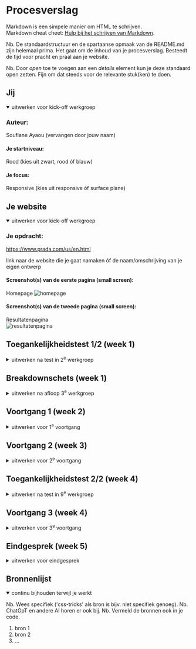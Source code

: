 # Procesverslag
Markdown is een simpele manier om HTML te schrijven.  
Markdown cheat cheet: [Hulp bij het schrijven van Markdown](https://github.com/adam-p/markdown-here/wiki/Markdown-Cheatsheet).

Nb. De standaardstructuur en de spartaanse opmaak van de README.md zijn helemaal prima. Het gaat om de inhoud van je procesverslag. Besteedt de tijd voor pracht en praal aan je website.

Nb. Door *open* toe te voegen aan een *details* element kun je deze standaard open zetten. Fijn om dat steeds voor de relevante stuk(ken) te doen.





## Jij

<details open>
  <summary>uitwerken voor kick-off werkgroep</summary>

  ### Auteur:
  Soufiane Ayaou (vervangen door jouw naam)

  #### Je startniveau:
  Rood (kies uit zwart, rood óf blauw)

  #### Je focus:
  Responsive (kies uit responsive óf surface plane)
 
</details>





## Je website

<details open>
  <summary>uitwerken voor kick-off werkgroep</summary>

  ### Je opdracht:
  https://www.prada.com/us/en.html

  link naar de website die je gaat namaken óf de naam/omschrijving van je eigen ontwerp

  #### Screenshot(s) van de eerste pagina (small screen): 
Homepage   <img src="readme-images/homepage.jpg" width="375px" alt="homepage">

  #### Screenshot(s) van de tweede pagina (small screen):
  Resultatenpagina  
  <img src="readme-images/resultatenpagina.jpg" width="375px" alt="resultatenpagina">
 
</details>



## Toegankelijkheidstest 1/2 (week 1)

<details>
  <summary>uitwerken na test in 2<sup>e</sup> werkgroep</summary>
Toegankelijk is van belang bij het ontwerpen van een website dat voor iedereen, met een beperking of niet, is bedoeld. 
Met deze toegangkelijkheidstest bekijk ik hoe de Prada website voldoet aan de toegankelijkheid voor alle gebruikers met behulp van een screen reader en beperkingen. 

  ### Bevindingen
  Lijst met je bevindingen die in de test naar voren kwamen:

  bril met vlek:
  - 80% van de scherm is niet te lezen. 
  - inzoomen heeft een beetje nut om wat meer van de scherm te kunnen lezen.
  - enkel het deel van de linker- en rechterkant van het scherm is nog te zien.
  - De afstand tot het scherm bepaald op je het scherm beter ziet of niet.

  bril met kleine gaatjes:
  - scherm is nog prima te lezen.
  - moeilijk het geheel in een keer te zien.
  - moet aandachtig gaan zoeken om te navigeren.
  - moet dichtbij het scherm kijken om het scherp te kunnen zien. 

  screen reader:
  - geen h1 op homepage.
  - de kopjes worden goed voorgelezen
  - de elementen in de navgiatie-balk wordt niet gezien als linkjes, maar als formulierregelaars. Dit geldt ook voor de social media icoontjes. 
  - in de footer staan er ook linkjes, maar deze worden ook niet erkent als linkjes, maar als een kop. 

</details>



## Breakdownschets (week 1)

<details>
  <summary>uitwerken na afloop 3<sup>e</sup> werkgroep</summary>

  ### de hele pagina: 
  <img src="readme-images/ss-homepage.png" width="375px" alt="breakdown van de hele pagina">

  ### dynamisch deel (bijv menu): 
  <img src="readme-images/dummy-plaatje.jpg" width="375px" alt="breakdown van een dynamisch deel">

  ### wellicht nog een dynamisch deel (bijv filter): 
  <img src="readme-images/dummy-plaatje.jpg" width="375px" alt="breakdown van nog een dynamisch deel">

</details>





## Voortgang 1 (week 2)

<details>
  <summary>uitwerken voor 1<sup>e</sup> voortgang</summary>

  ### Stand van zaken
  hier dit ging goed & dit was lastig (neem ook screenshots op van delen van je website en code)
 
 Dit ging goed:
 - HTML opstellen
 - Begin maken aan css
 - flexbox onder de knien krijgen
 
 Dit was lastig:
 - Functionerende hamburgermenu maken
 - sections op verschillende pagina's aanspreken in css zonder gebruik te maken van classes.
 

  ### Agenda voor meeting
  samen met je groepje opstellen

  | Bibi            | Tim         | Felix    | Soufiane       |
  | ---            | ---                | ---          | ---              |
  | dit bespreken  | en dit             | en ik dit    | en dan ik dat    |
  | en dat ook nog | dit als er tijd is | nog een punt | dit wil ik zeker |
  | - Typografie opdracht lastig
  | - Misschien andere site doen (Guess)          | - Keuze lastig responsive of surfaceplane             | Web raar ingedeeld, hoe dat aanpakken?. HTML in orde?       | HTML in orde?    |


  ### Verslag van meeting
  hier na afloop snel de uitkomsten van de meeting vastleggen

  - punt 1
  - punt 2
  - nog een punt
  - ...

</details>





## Voortgang 2 (week 3)

<details>
  <summary>uitwerken voor 2<sup>e</sup> voortgang</summary>

  ### Stand van zaken
  hier dit ging goed & dit was lastig (neem ook screenshots op van delen van je website en code)


  ### Agenda voor meeting
  samen met je groepje opstellen

  | student 1      | student 2          | student 3    | student 4        |
  | ---            | ---                | ---          | ---              |
  | dit bespreken  | en dit             | en ik dit    | en dan ik dat    |
  | en dat ook nog | dit als er tijd is | nog een punt | dit wil ik zeker |
  | ...            | ...                | ...          | ...              |


  ### Verslag van meeting
  hier na afloop snel de uitkomsten van de meeting vastleggen

  - punt 1
  - punt 2
  - nog een punt
- ...

</details>





## Toegankelijkheidstest 2/2 (week 4)

<details>
  <summary>uitwerken na test in 9<sup>e</sup> werkgroep</summary>

  ### Bevindingen
  Lijst met je bevindingen die in de test naar voren kwamen (geef ook aan wat er verbeterd is):

</details>





## Voortgang 3 (week 4)

<details>
  <summary>uitwerken voor 3<sup>e</sup> voortgang</summary>

  ### Stand van zaken
  hier dit ging goed & dit was lastig (neem ook screenshots op van delen van je website en code)


  ### Agenda voor meeting
  samen met je groepje opstellen

  | student 1      | student 2          | student 3    | student 4        |
  | ---            | ---                | ---          | ---              |
  | dit bespreken  | en dit             | en ik dit    | en dan ik dat    |
  | en dat ook nog | dit als er tijd is | nog een punt | dit wil ik zeker |
  | ...            | ...                | ...          | ...              |


  ### Verslag van meeting
  hier na afloop snel de uitkomsten van de meeting vastleggen

  - punt 1
  - punt 2
  - nog een punt
  - ...

</details>





## Eindgesprek (week 5)

<details>
  <summary>uitwerken voor eindgesprek</summary>

  ### Je uitkomst - karakteristiek screenshots:
  <img src="readme-images/dummy-plaatje.jpg" width="375px" alt="uitomst opdracht 1">


  ### Dit ging goed/Heb ik geleerd: 
  Korte omschrijving met plaatjes

  <img src="readme-images/dummy-plaatje.jpg" width="375px" alt="top">


  ### Dit was lastig/Is niet gelukt:
  Korte omschrijving met plaatjes

  <img src="readme-images/dummy-plaatje.jpg" width="375px" alt="bummer">
</details>





## Bronnenlijst

<details open>
  <summary>continu bijhouden terwijl je werkt</summary>

  Nb. Wees specifiek ('css-tricks' als bron is bijv. niet specifiek genoeg). 
  Nb. ChatGpT en andere AI horen er ook bij.
  Nb. Vermeld de bronnen ook in je code.

  1. bron 1
  2. bron 2
  3. ...

</details>